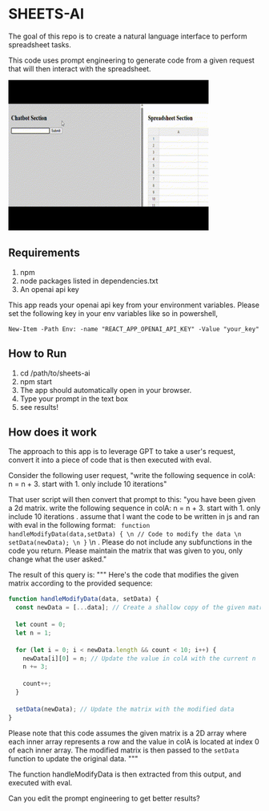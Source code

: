 # SHEETS-AI

The goal of this repo is to create a natural language interface to perform spreadsheet tasks.

This code uses prompt engineering to generate code from a given request that will then interact with the spreadsheet.

<img src="./sheets-ai-demo.gif" alt="Alt Text" width="400" height="300">

## Requirements
1. npm
2. node packages listed in dependencies.txt
3. An openai api key

This app reads your openai api key from your environment variables. Please set the following key in your env variables like so in powershell,
```console
New-Item -Path Env: -name "REACT_APP_OPENAI_API_KEY" -Value "your_key"
```

## How to Run
1. cd /path/to/sheets-ai
2. npm start
3. The app should automatically open in your browser.
4. Type your prompt in the text box
5. see results!

## How does it work
The approach to this app is to leverage GPT to take a user's request, convert it into a piece of code that is then executed with eval.

Consider the following user request, "write the following sequence in colA: n = n + 3. start with 1. only include 10 iterations"

That user script will then convert that prompt to this:
"you have been given a 2d matrix. write the following sequence in colA: n = n + 3. start with 1. only include 10 iterations . assume that I want the code to be written in js and ran with eval in the following format: ``` function handleModifyData(data,setData) { \n // Code to modify the data \n setData(newData); \n }``` \n . Please do not include any subfunctions in the code you return. Please maintain the matrix that was given to you, only change what the user asked."

The result of this query is:
"""
Here's the code that modifies the given matrix according to the provided sequence:

```javascript
function handleModifyData(data, setData) {
  const newData = [...data]; // Create a shallow copy of the given matrix

  let count = 0;
  let n = 1;

  for (let i = 0; i < newData.length && count < 10; i++) {
    newData[i][0] = n; // Update the value in colA with the current n
    n += 3;

    count++;
  }

  setData(newData); // Update the matrix with the modified data
}
```

Please note that this code assumes the given matrix is a 2D array where each inner array represents a row and the value in colA is located at index 0 of each inner array. The modified matrix is then passed to the `setData` function to update the original data.
"""

The function handleModifyData is then extracted from this output, and executed with eval. 

Can you edit the prompt engineering to get better results?